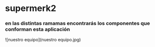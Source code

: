 # supermerk2
### en las distintas ramamas encontrarás los componentes que conforman esta aplicación

![nuestro equipo](nuestro equipo.jpg)
